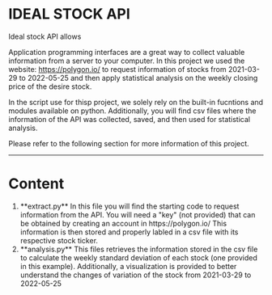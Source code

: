 # IDEAL STOCK API 

Ideal stock API allows 

Application programming interfaces are a great way to collect valuable information from a server to your computer. In this project we used the website: https://polygon.io/ to request information of stocks from 2021-03-29 to 2022-05-25 and then apply statistical analysis on the weekly closing price of the desire stock.

In the script use for thisp project, we solely rely on the built-in fucntions and modules available on python. Additionally, you will find csv files where the information of the API was collected, saved, and then used for statistical analysis. 

Please refer to the following section for more information of this project. 

<hr>

# Content
<ol>
<li>**extract.py**
In this file you will find the starting code to request information from the API. You will need a "key" (not provided) that can be obtained by creating an account in https://polygon.io/
This information is then stored and properly labled in a csv file with its respective stock ticker. 
</li>
<li>**analysis.py**
This files retrieves the information stored in the csv file to calculate the weekly standard deviation of each stock (one provided in this example). Additionally, a visualization is provided to better understand the changes of variation of the stock from 2021-03-29 to 2022-05-25
</li>
